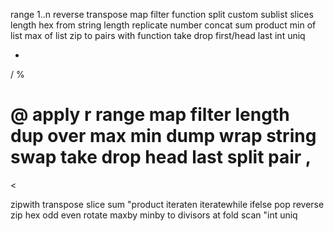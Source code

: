range
    1..n
reverse
transpose
map
filter
    function
split
    custom
        sublist
slices
    length
hex
    from string
length
replicate
    number
concat
sum
product
min
    of list
max
    of list
zip
    to pairs
    with function
take
drop
first/head
last
int
uniq





*
/
%

@ apply
r
range
map
filter
length
dup
over
max
min
dump
wrap
string
swap
take
drop
head
last
split
pair
,
=
<
>
zipwith
transpose
slice
sum
"product
iteraten
iteratewhile
ifelse
pop
reverse
zip
hex
odd
even
rotate
maxby
minby
to
divisors
at
fold
scan
"int
uniq
